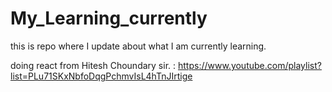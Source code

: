 # My_Learning_currently
this is repo where I update about what I am currently learning.

doing react from Hitesh Choundary sir. : https://www.youtube.com/playlist?list=PLu71SKxNbfoDqgPchmvIsL4hTnJIrtige
